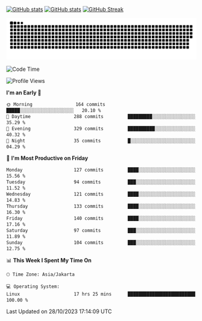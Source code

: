 [![GitHub stats](https://github-readme-stats.vercel.app/api?username=aurelioklv&card_width=500&show_icons=true&rank_icon=github&theme=solarized-dark#gh-dark-mode-only)](https://github.com/anuraghazra/github-readme-stats#gh-dark-mode-only)
[![GitHub stats](https://github-readme-stats.vercel.app/api?username=aurelioklv&card_width=500&show_icons=true&rank_icon=github&theme=buefy#gh-light-mode-only)](https://github.com/anuraghazra/github-readme-stats#gh-light-mode-only)
[![GitHub Streak](https://streak-stats.demolab.com/?user=aurelioklv&card_width=336&theme=solarized-dark)](https://git.io/streak-stats)

<picture>
  <source media="(prefers-color-scheme: dark)" srcset="https://raw.githubusercontent.com/aurelioklv/aurelioklv/snake-output/github-contribution-grid-snake-dark.svg">
  <source media="(prefers-color-scheme: light)" srcset="https://raw.githubusercontent.com/aurelioklv/aurelioklv/snake-output/github-contribution-grid-snake.svg">
  <img alt="github contribution grid snake animation" src="https://raw.githubusercontent.com/aurelioklv/aurelioklv/snake-output/github-contribution-grid-snake.svg">
</picture>

<!--START_SECTION:waka-->
![Code Time](http://img.shields.io/badge/Code%20Time-227%20hrs%2033%20mins-blue)

![Profile Views](http://img.shields.io/badge/Profile%20Views-51-blue)

**I'm an Early 🐤** 

```text
🌞 Morning                164 commits         █████░░░░░░░░░░░░░░░░░░░░   20.10 % 
🌆 Daytime                288 commits         █████████░░░░░░░░░░░░░░░░   35.29 % 
🌃 Evening                329 commits         ██████████░░░░░░░░░░░░░░░   40.32 % 
🌙 Night                  35 commits          █░░░░░░░░░░░░░░░░░░░░░░░░   04.29 % 
```
📅 **I'm Most Productive on Friday** 

```text
Monday                   127 commits         ████░░░░░░░░░░░░░░░░░░░░░   15.56 % 
Tuesday                  94 commits          ███░░░░░░░░░░░░░░░░░░░░░░   11.52 % 
Wednesday                121 commits         ████░░░░░░░░░░░░░░░░░░░░░   14.83 % 
Thursday                 133 commits         ████░░░░░░░░░░░░░░░░░░░░░   16.30 % 
Friday                   140 commits         ████░░░░░░░░░░░░░░░░░░░░░   17.16 % 
Saturday                 97 commits          ███░░░░░░░░░░░░░░░░░░░░░░   11.89 % 
Sunday                   104 commits         ███░░░░░░░░░░░░░░░░░░░░░░   12.75 % 
```


📊 **This Week I Spent My Time On** 

```text
🕑︎ Time Zone: Asia/Jakarta

💻 Operating System: 
Linux                    17 hrs 25 mins      █████████████████████████   100.00 % 
```


 Last Updated on 28/10/2023 17:14:09 UTC
<!--END_SECTION:waka-->
